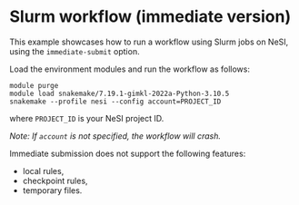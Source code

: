 # Slurm workflow (immediate version)

This example showcases how to run a workflow using Slurm jobs on NeSI, using the `immediate-submit` option.

Load the environment modules and run the workflow as follows:

```
module purge
module load snakemake/7.19.1-gimkl-2022a-Python-3.10.5
snakemake --profile nesi --config account=PROJECT_ID
```

where `PROJECT_ID` is your NeSI project ID.

*Note: If `account` is not specified, the workflow will crash.*

Immediate submission does not support the following features:

- local rules,
- checkpoint rules,
- temporary files.
